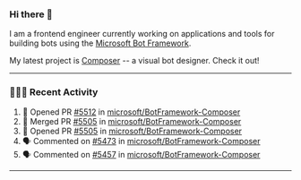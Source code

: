 ### Hi there 👋

I am a frontend engineer currently working on applications and tools for building bots using the [Microsoft Bot Framework](https://dev.botframework.com/).

My latest project is [Composer](https://github.com/microsoft/BotFramework-Composer) -- a visual bot designer. Check it out!

---

### 👨🏻‍💻 Recent Activity

<!--START_SECTION:activity-->
1. 💪 Opened PR [#5512](https://github.com/microsoft/BotFramework-Composer/pull/5512) in [microsoft/BotFramework-Composer](https://github.com/microsoft/BotFramework-Composer)
2. 🎉 Merged PR [#5505](https://github.com/microsoft/BotFramework-Composer/pull/5505) in [microsoft/BotFramework-Composer](https://github.com/microsoft/BotFramework-Composer)
3. 💪 Opened PR [#5505](https://github.com/microsoft/BotFramework-Composer/pull/5505) in [microsoft/BotFramework-Composer](https://github.com/microsoft/BotFramework-Composer)
4. 🗣 Commented on [#5473](https://github.com/microsoft/BotFramework-Composer/issues/5473) in [microsoft/BotFramework-Composer](https://github.com/microsoft/BotFramework-Composer)
5. 🗣 Commented on [#5457](https://github.com/microsoft/BotFramework-Composer/issues/5457) in [microsoft/BotFramework-Composer](https://github.com/microsoft/BotFramework-Composer)
<!--END_SECTION:activity-->

---

<!--
**a-b-r-o-w-n/a-b-r-o-w-n** is a ✨ _special_ ✨ repository because its `README.md` (this file) appears on your GitHub profile.

Here are some ideas to get you started:

- 🔭 I’m currently working on ...
- 🌱 I’m currently learning ...
- 👯 I’m looking to collaborate on ...
- 🤔 I’m looking for help with ...
- 💬 Ask me about ...
- 📫 How to reach me: ...
- 😄 Pronouns: ...
- ⚡ Fun fact: ...
-->
